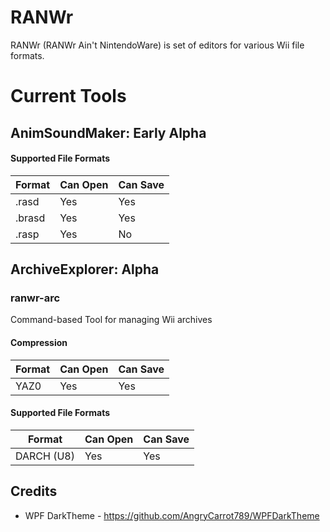 # RANWr 
 RANWr (RANWr Ain't NintendoWare) is set of editors for various Wii file formats.
 
# Current Tools
## AnimSoundMaker: Early Alpha
#### Supported File Formats
| Format | Can Open | Can Save |
|--------|----------|----------|
| .rasd  | Yes      | Yes      |
| .brasd | Yes      | Yes      |
| .rasp  | Yes       | No       |

## ArchiveExplorer: Alpha
### ranwr-arc
Command-based Tool for managing Wii archives
#### Compression
| Format | Can Open | Can Save |
|--------|----------|----------|
| YAZ0   | Yes      | Yes      |
#### Supported File Formats
| Format | Can Open | Can Save |
|--------|----------|----------|
| DARCH (U8) | Yes | Yes     |


## Credits
* WPF DarkTheme - https://github.com/AngryCarrot789/WPFDarkTheme
